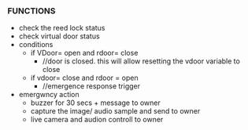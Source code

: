 ### FUNCTIONS
- check the reed lock status
- check virtual door status
- conditions
	- if VDoor= open and rdoor= close
		- //door is closed. this will allow resetting the vdoor variable to close 
	- if vdoor= close and rdoor = open
		- //emergence response trigger
- emergwncy action
	- buzzer for 30 secs + message to owner
	- capture the image/ audio sample and send to owner
	- live camera and audion controll to owner